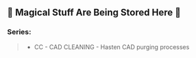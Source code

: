 ## :rainbow: Magical Stuff Are Being Stored Here :rainbow: 

### Series:

> - CC - CAD CLEANING - Hasten CAD purging processes